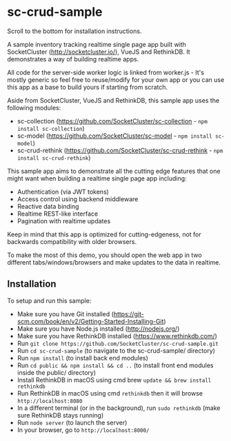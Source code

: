 # sc-crud-sample

Scroll to the bottom for installation instructions.

A sample inventory tracking realtime single page app built with SocketCluster (http://socketcluster.io/), VueJS and RethinkDB.
It demonstrates a way of building realtime apps.

All code for the server-side worker logic is linked from worker.js - It's mostly generic so feel free to reuse/modify for your own app
or you can use this app as a base to build yours if starting from scratch.

Aside from SocketCluster, VueJS and RethinkDB, this sample app uses the following modules:
- sc-collection (https://github.com/SocketCluster/sc-collection - ```npm install sc-collection```)
- sc-model (https://github.com/SocketCluster/sc-model - ```npm install sc-model```)
- sc-crud-rethink (https://github.com/SocketCluster/sc-crud-rethink - ```npm install sc-crud-rethink```)

This sample app aims to demonstrate all the cutting edge features that one might want when
building a realtime single page app including:

- Authentication (via JWT tokens)
- Access control using backend middleware
- Reactive data binding
- Realtime REST-like interface
- Pagination with realtime updates

Keep in mind that this app is optimized for cutting-edgeness, not for backwards
compatibility with older browsers.

To make the most of this demo, you should open the web app in two different tabs/windows/browsers and
make updates to the data in realtime.


## Installation

To setup and run this sample:

- Make sure you have Git installed (https://git-scm.com/book/en/v2/Getting-Started-Installing-Git)
- Make sure you have Node.js installed (http://nodejs.org/)
- Make sure you have RethinkDB installed (https://www.rethinkdb.com/)
- Run ```git clone https://github.com/SocketCluster/sc-crud-sample.git```
- Run ```cd sc-crud-sample``` (to navigate to the sc-crud-sample/ directory)
- Run ```npm install``` (to install back end modules)
- Run ```cd public && npm install && cd ..``` (to install front end modules inside the public/ directory)
- Install RethinkDB in macOS using cmd brew ```update && brew install rethinkdb```
- Run RethinkDB in macOS using cmd ```rethinkdb``` then it will browse ```http://localhost:8080```
- In a different terminal (or in the background), run ```sudo rethinkdb``` (make sure RethinkDB stays running)
- Run ```node server``` (to launch the server)
- In your browser, go to ```http://localhost:8000/```
